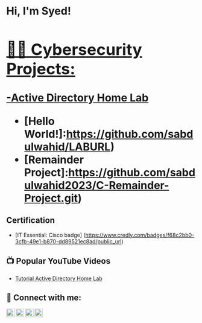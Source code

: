 <h1>Hi, I'm Syed! <br/><a href="https://github.com/sabdulwahid2023"> <a href="https://www.linkedin.com/in/syed-abdulwahid/">

<h2>👨‍💻 Cybersecurity Projects:</h2>
  
-[Active Directory Home Lab](https://github.com/sabdulwahid2023/LABURL)
- [Hello World!]:https://github.com/sabdulwahid/LABURL)
- [Remainder Project]:https://github.com/sabdulwahid2023/C-Remainder-Project.git)

<h2>  Certification</h2> 

- [IT Essential: Cisco badge] (https://www.credly.com/badges/f68c2bb0-3cfb-49e1-b870-dd89521ec8ad/public_url)
  
<h2>📺 Popular YouTube Videos</h2>

- [Tutorial Active Directory Home Lab](https://www.youtube.com/watch?v=a83ASGn_V_s)

<h2> 🤳 Connect with me:</h2>

[<img align="left" alt="SyedAbdulwahid | YouTube" width="22px" src="https://cdn.jsdelivr.net/npm/simple-icons@v3/icons/youtube.svg" />][youtube]
[<img align="left" alt="SyedAbdulwahid | Twitter" width="22px" src="https://cdn.jsdelivr.net/npm/simple-icons@v3/icons/twitter.svg" />][twitter]
[<img align="left" alt="SyedAbdulwahid | LinkedIn" width="22px" src="https://cdn.jsdelivr.net/npm/simple-icons@v3/icons/linkedin.svg" />][linkedin]
[<img align="left" alt="SyedAbdulwahid | Instagram" width="22px" src="https://cdn.jsdelivr.net/npm/simple-icons@v3/icons/instagram.svg" />][instagram]

[twitter]: https://twitter.com/sabdulwahid099
[youtube]: https://www.youtube.com/c/sabdulwahid099
[instagram]: https://www.instagram.com/sabdulwahid099/
[linkedin]: https://linkedin.com/in/syed-abdulwahid/
  
<!--
**sabdulwahid2023/sabdulwahid2023** is a ✨ _special_ ✨ repository because its `README.md` (this file) appears on your GitHub profile.

Here are some ideas to get you started:

- 🔭 I’m currently working on ...
- 🌱 I’m currently learning ...
- 👯 I’m looking to collaborate on ...
- 🤔 I’m looking for help with ...
- 💬 Ask me about ...
- 📫 How to reach me: ...
- 😄 Pronouns: ...
- ⚡ Fun fact: ...
-->
